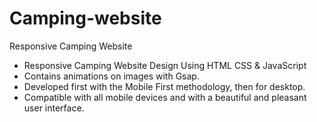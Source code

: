 # Camping-website
Responsive Camping Website 
- Responsive Camping Website Design Using HTML CSS & JavaScript
- Contains animations on images with Gsap.
- Developed first with the Mobile First methodology, then for desktop.
- Compatible with all mobile devices and with a beautiful and pleasant user interface.
